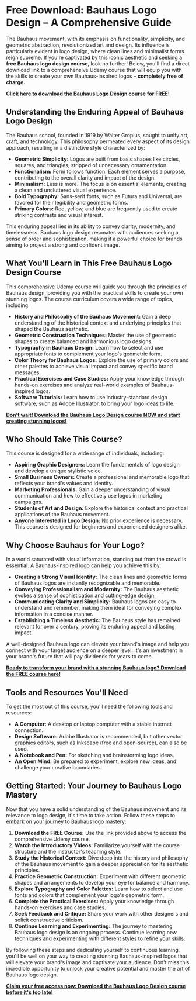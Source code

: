 # Free Download: Bauhaus Logo Design – A Comprehensive Guide

The Bauhaus movement, with its emphasis on functionality, simplicity, and geometric abstraction, revolutionized art and design. Its influence is particularly evident in logo design, where clean lines and minimalist forms reign supreme. If you're captivated by this iconic aesthetic and seeking a **free Bauhaus logo design course**, look no further! Below, you'll find a direct download link to a comprehensive Udemy course that will equip you with the skills to create your own Bauhaus-inspired logos – **completely free of charge.**

[**Click here to download the Bauhaus Logo Design course for FREE!**](https://udemywork.com/bauhaus-logo-design)

## Understanding the Enduring Appeal of Bauhaus Logo Design

The Bauhaus school, founded in 1919 by Walter Gropius, sought to unify art, craft, and technology. This philosophy permeated every aspect of its design approach, resulting in a distinctive style characterized by:

*   **Geometric Simplicity:** Logos are built from basic shapes like circles, squares, and triangles, stripped of unnecessary ornamentation.
*   **Functionalism:** Form follows function. Each element serves a purpose, contributing to the overall clarity and impact of the design.
*   **Minimalism:** Less is more. The focus is on essential elements, creating a clean and uncluttered visual experience.
*   **Bold Typography:** Sans-serif fonts, such as Futura and Universal, are favored for their legibility and geometric forms.
*   **Primary Colors:** Red, yellow, and blue are frequently used to create striking contrasts and visual interest.

This enduring appeal lies in its ability to convey clarity, modernity, and timelessness. Bauhaus logo design resonates with audiences seeking a sense of order and sophistication, making it a powerful choice for brands aiming to project a strong and confident image.

## What You'll Learn in This Free Bauhaus Logo Design Course

This comprehensive Udemy course will guide you through the principles of Bauhaus design, providing you with the practical skills to create your own stunning logos. The course curriculum covers a wide range of topics, including:

*   **History and Philosophy of the Bauhaus Movement:** Gain a deep understanding of the historical context and underlying principles that shaped the Bauhaus aesthetic.
*   **Geometric Construction Techniques:** Master the use of geometric shapes to create balanced and harmonious logo designs.
*   **Typography in Bauhaus Design:** Learn how to select and use appropriate fonts to complement your logo's geometric form.
*   **Color Theory for Bauhaus Logos:** Explore the use of primary colors and other palettes to achieve visual impact and convey specific brand messages.
*   **Practical Exercises and Case Studies:** Apply your knowledge through hands-on exercises and analyze real-world examples of Bauhaus-inspired logos.
*   **Software Tutorials:** Learn how to use industry-standard design software, such as Adobe Illustrator, to bring your logo ideas to life.

[**Don't wait! Download the Bauhaus Logo Design course NOW and start creating stunning logos!**](https://udemywork.com/bauhaus-logo-design)

## Who Should Take This Course?

This course is designed for a wide range of individuals, including:

*   **Aspiring Graphic Designers:** Learn the fundamentals of logo design and develop a unique stylistic voice.
*   **Small Business Owners:** Create a professional and memorable logo that reflects your brand's values and identity.
*   **Marketing Professionals:** Gain a deeper understanding of visual communication and how to effectively use logos in marketing campaigns.
*   **Students of Art and Design:** Explore the historical context and practical applications of the Bauhaus movement.
*   **Anyone Interested in Logo Design:** No prior experience is necessary. This course is designed for beginners and experienced designers alike.

## Why Choose Bauhaus for Your Logo?

In a world saturated with visual information, standing out from the crowd is essential. A Bauhaus-inspired logo can help you achieve this by:

*   **Creating a Strong Visual Identity:** The clean lines and geometric forms of Bauhaus logos are instantly recognizable and memorable.
*   **Conveying Professionalism and Modernity:** The Bauhaus aesthetic evokes a sense of sophistication and cutting-edge design.
*   **Communicating Clarity and Simplicity:** Bauhaus logos are easy to understand and remember, making them ideal for conveying complex information in a concise manner.
*   **Establishing a Timeless Aesthetic:** The Bauhaus style has remained relevant for over a century, proving its enduring appeal and lasting impact.

A well-designed Bauhaus logo can elevate your brand's image and help you connect with your target audience on a deeper level. It's an investment in your brand's future that will pay dividends for years to come.

[**Ready to transform your brand with a stunning Bauhaus logo? Download the FREE course here!**](https://udemywork.com/bauhaus-logo-design)

## Tools and Resources You'll Need

To get the most out of this course, you'll need the following tools and resources:

*   **A Computer:** A desktop or laptop computer with a stable internet connection.
*   **Design Software:** Adobe Illustrator is recommended, but other vector graphics editors, such as Inkscape (free and open-source), can also be used.
*   **A Notebook and Pen:** For sketching and brainstorming logo ideas.
*   **An Open Mind:** Be prepared to experiment, explore new ideas, and challenge your creative boundaries.

## Getting Started: Your Journey to Bauhaus Logo Mastery

Now that you have a solid understanding of the Bauhaus movement and its relevance to logo design, it's time to take action. Follow these steps to embark on your journey to Bauhaus logo mastery:

1.  **Download the FREE Course:** Use the link provided above to access the comprehensive Udemy course.
2.  **Watch the Introductory Videos:** Familiarize yourself with the course structure and the instructor's teaching style.
3.  **Study the Historical Context:** Dive deep into the history and philosophy of the Bauhaus movement to gain a deeper appreciation for its aesthetic principles.
4.  **Practice Geometric Construction:** Experiment with different geometric shapes and arrangements to develop your eye for balance and harmony.
5.  **Explore Typography and Color Palettes:** Learn how to select and use fonts and colors that complement your logo's geometric form.
6.  **Complete the Practical Exercises:** Apply your knowledge through hands-on exercises and case studies.
7.  **Seek Feedback and Critique:** Share your work with other designers and solicit constructive criticism.
8.  **Continue Learning and Experimenting:** The journey to mastering Bauhaus logo design is an ongoing process. Continue learning new techniques and experimenting with different styles to refine your skills.

By following these steps and dedicating yourself to continuous learning, you'll be well on your way to creating stunning Bauhaus-inspired logos that will elevate your brand's image and captivate your audience. Don't miss this incredible opportunity to unlock your creative potential and master the art of Bauhaus logo design.

[**Claim your free access now: Download the Bauhaus Logo Design course before it's too late!**](https://udemywork.com/bauhaus-logo-design)
